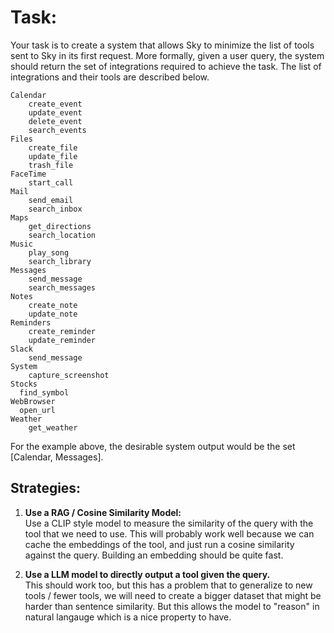 
# Task:
Your task is to create a system that allows Sky to minimize the list of tools sent to Sky in its first request. More formally, given a user query, the system should return the set of integrations required to achieve the task. The list of integrations and their tools are described below. 

```
Calendar
	create_event
	update_event
	delete_event
	search_events
Files
	create_file
	update_file
	trash_file
FaceTime
	start_call
Mail
	send_email
	search_inbox
Maps
	get_directions
	search_location
Music
	play_song
	search_library
Messages
	send_message
	search_messages
Notes
	create_note
	update_note
Reminders
	create_reminder
	update_reminder
Slack
	send_message
System
	capture_screenshot
Stocks
  find_symbol
WebBrowser
  open_url
Weather
	get_weather
```


For the example above, the desirable system output would be the set [Calendar, Messages].

## Strategies:

1. **Use a RAG / Cosine Similarity Model:**  
Use a CLIP style model to measure the similarity of the query with the tool that we need to use. This will 
probably work well because we can cache the embeddings of the tool, and just run a cosine similarity against the query. Building an embedding should be quite fast.  

2. **Use a LLM model to directly output a tool given the query.**  
This should work too, but this has a problem that
to generalize to new tools / fewer tools, we will need to create a bigger dataset that might be harder than sentence similarity. But this allows the model to "reason" in natural langauge which is a nice property to have.   

